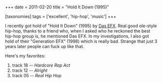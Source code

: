 +++
date = 2011-02-20
title = "Hold It Down (1995)"

[taxonomies]
tags = ['excellent', 'hip-hop', 'music']
+++

I recently got hold of \"Hold It Down\" (1995) by [Das EFX]. Real good
ole-style hip-hop, thanks to a friend who, when I asked who he reckoned
the best hip-hop group is, he mentioned Das EFX. In my investigations, I
also got hold of their \"Generation EFX\" (1998) which is really bad.
Strange that just 3 years later people can fuck up like that.

Here\'s my favorites:

1.  track 18 -- *Hardcore Rap Act*
2.  track 12 -- *Alright*
3.  track 05 -- *Real Hip Hop*

  [Das EFX]: http://en.wikipedia.org/wiki/Das_EFX

